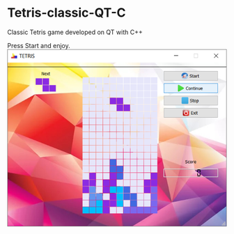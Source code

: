 # Tetris-classic-QT-C
Classic Tetris game developed on QT with C++

Press Start and enjoy.
![preview](./ReadmeDoc/Tetris.png)
